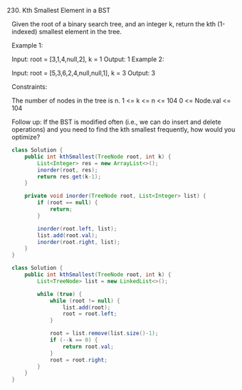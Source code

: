 230. Kth Smallest Element in a BST

Given the root of a binary search tree, and an integer k, return the kth (1-indexed) smallest element in the tree.

Example 1:


Input: root = [3,1,4,null,2], k = 1
Output: 1
Example 2:


Input: root = [5,3,6,2,4,null,null,1], k = 3
Output: 3


Constraints:

The number of nodes in the tree is n.
1 <= k <= n <= 104
0 <= Node.val <= 104


Follow up: If the BST is modified often (i.e., we can do insert and delete operations) and you need to find the kth smallest frequently, how would you optimize?

```java
class Solution {
    public int kthSmallest(TreeNode root, int k) {
        List<Integer> res = new ArrayList<>();
        inorder(root, res);
        return res.get(k-1);
    }

    private void inorder(TreeNode root, List<Integer> list) {
        if (root == null) {
            return;
        }

        inorder(root.left, list);
        list.add(root.val);
        inorder(root.right, list);
    }
}
```

```java
class Solution {
    public int kthSmallest(TreeNode root, int k) {
        List<TreeNode> list = new LinkedList<>();

        while (true) {
            while (root != null) {
                list.add(root);
                root = root.left;
            }

            root = list.remove(list.size()-1);
            if (--k == 0) {
                return root.val;
            }
            root = root.right;
        }
    }
}
```

